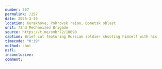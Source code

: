 ```yaml
---
number: 257
permalink: /257
date: 2025-3-19
location: Kurakhove, Pokrovsk raion, Donetsk oblast
unit: 72nd Mechanized Brigade
source: https://t.me/ombr72/10698
caption: Brief cut featuring Russian soldier shooting himself with his AK on full auto while leaning against what looks like a grave
timecode: "0:19"
method: shot
nsfl: 
inconclusive: 
comment: 
---
```

<script async src="https://telegram.org/js/telegram-widget.js?22" data-telegram-post="ombr72/10698" data-width="100%"></script>